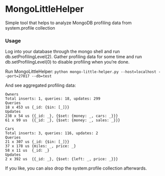 MongoLittleHelper
=================

Simple tool that helps to analyze MongoDB profiling data from system.profile collection

### Usage

Log into your database through the mongo shell and run db.setProfilingLevel(2). Gather profiling data for some time and run db.setProfilingLevel(0) to disable profiling when you’re done. 

Run MongoLittleHelper:
```python mongo-little-helper.py --host=localhost --port=27017 --db=test```

And see aggregated profiling data:
```
Owners
Total inserts: 1, queries: 18, updates: 299
Queries
18 x 453 us	{_id: {$in: [_]}}
Updates
238 x 54 us	{{_id: _}, {$set: {money: _, cars: _}}}
61 x 99 us	{{_id: _}, {$set: {money: _, sales: _}}}

Cars
Total inserts: 3, queries: 116, updates: 2
Queries
21 x 307 us	{_id: {$in: [_]}}
37 x 178 us	{miles: _, price: _}
58 x 11 us	{_id: _}
Updates
2 x 392 us	{{_id: _}, {$set: {left: _, price: _}}}
```

If you like, you can also drop the system.profile collection afterwards.

